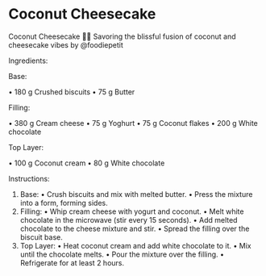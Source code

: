 # Coconut Cheesecake

Coconut Cheesecake 🥥🍰 Savoring the blissful fusion of coconut and cheesecake vibes by @foodiepetit

Ingredients:

Base:

• 180 g Crushed biscuits
• 75 g Butter

Filling:

• 380 g Cream cheese
• 75 g Yoghurt
• 75 g Coconut flakes
• 200 g White chocolate

Top Layer:

• 100 g Coconut cream
• 80 g White chocolate

Instructions:

1. Base:
• Crush biscuits and mix with melted butter.
• Press the mixture into a form, forming sides.
2. Filling:
• Whip cream cheese with yogurt and coconut.
• Melt white chocolate in the microwave (stir every 15 seconds).
• Add melted chocolate to the cheese mixture and stir.
• Spread the filling over the biscuit base.
3. Top Layer:
• Heat coconut cream and add white chocolate to it.
• Mix until the chocolate melts.
• Pour the mixture over the filling.
• Refrigerate for at least 2 hours.
